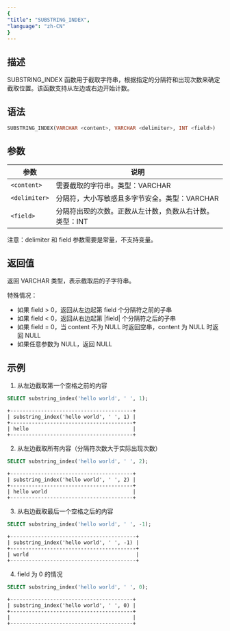 ```yaml
---
{
"title": "SUBSTRING_INDEX",
"language": "zh-CN"
}
---
```


<!-- 
Licensed to the Apache Software Foundation (ASF) under one
or more contributor license agreements.  See the NOTICE file
distributed with this work for additional information
regarding copyright ownership.  The ASF licenses this file
to you under the Apache License, Version 2.0 (the
"License"); you may not use this file except in compliance
with the License.  You may obtain a copy of the License at
  http://www.apache.org/licenses/LICENSE-2.0
Unless required by applicable law or agreed to in writing,
software distributed under the License is distributed on an
"AS IS" BASIS, WITHOUT WARRANTIES OR CONDITIONS OF ANY
KIND, either express or implied.  See the License for the
specific language governing permissions and limitations
under the License.
-->

## 描述

SUBSTRING_INDEX 函数用于截取字符串，根据指定的分隔符和出现次数来确定截取位置。该函数支持从左边或右边开始计数。

## 语法

```sql
SUBSTRING_INDEX(VARCHAR <content>, VARCHAR <delimiter>, INT <field>)
```

## 参数
| 参数      | 说明                                                    |
| --------- | ------------------------------------------------------- |
| `<content>` | 需要截取的字符串。类型：VARCHAR                         |
| `<delimiter>` | 分隔符，大小写敏感且多字节安全。类型：VARCHAR           |
| `<field>` | 分隔符出现的次数。正数从左计数，负数从右计数。类型：INT |

注意：delimiter 和 field 参数需要是常量，不支持变量。

## 返回值

返回 VARCHAR 类型，表示截取后的子字符串。

特殊情况：
- 如果 field > 0，返回从左边起第 field 个分隔符之前的子串
- 如果 field < 0，返回从右边起第 |field| 个分隔符之后的子串
- 如果 field = 0，当 content 不为 NULL 时返回空串，content 为 NULL 时返回 NULL
- 如果任意参数为 NULL，返回 NULL

## 示例

1. 从左边截取第一个空格之前的内容
```sql
SELECT substring_index('hello world', ' ', 1);
```
```text
+----------------------------------------+
| substring_index('hello world', ' ', 1) |
+----------------------------------------+
| hello                                  |
+----------------------------------------+
```

2. 从左边截取所有内容（分隔符次数大于实际出现次数）
```sql
SELECT substring_index('hello world', ' ', 2);
```
```text
+----------------------------------------+
| substring_index('hello world', ' ', 2) |
+----------------------------------------+
| hello world                            |
+----------------------------------------+
```

3. 从右边截取最后一个空格之后的内容
```sql
SELECT substring_index('hello world', ' ', -1);
```
```text
+-----------------------------------------+
| substring_index('hello world', ' ', -1) |
+-----------------------------------------+
| world                                   |
+-----------------------------------------+
```

4. field 为 0 的情况
```sql
SELECT substring_index('hello world', ' ', 0);
```
```text
+----------------------------------------+
| substring_index('hello world', ' ', 0) |
+----------------------------------------+
|                                        |
+----------------------------------------+
```